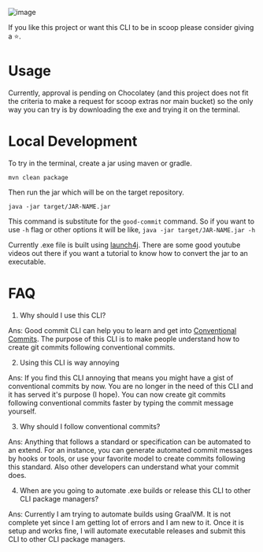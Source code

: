 ![image](https://github.com/user-attachments/assets/0799573c-25f2-4396-9d3d-68904fd85382)

If you like this project or want this CLI to be in scoop please consider giving a ⭐.

# Usage

Currently, approval is pending on Chocolatey (and this project does not fit the criteria to make a request for scoop extras nor main bucket) so the only way you can try is by downloading the exe and trying it on the terminal.

# Local Development

To try in the terminal, create a jar using maven or gradle.

`mvn clean package`

Then run the jar which will be on the target repository.

`java -jar target/JAR-NAME.jar`

This command is substitute for the `good-commit` command. So if you want to use `-h` flag or other options it will be like, `java -jar target/JAR-NAME.jar -h`

Currently .exe file is built using [launch4j](https://launch4j.sourceforge.net/). There are some good youtube videos out there if you want a tutorial to know how to convert the jar to an executable.

# FAQ

1. Why should I use this CLI?
  
  Ans: Good commit CLI can help you to learn and get into [Conventional Commits](https://www.conventionalcommits.org). The purpose of this CLI is to make people understand how to create git commits following conventional commits.
  
2. Using this CLI is way annoying
  
  Ans: If you find this CLI annoying that means you might have a gist of conventional commits by now. You are no longer in the need of this CLI and it has served it's purpose (I hope). You can now create git commits following conventional commits faster by typing the commit message yourself.
  
3. Why should I follow conventional commits?
  
  Ans: Anything that follows a standard or specification can be automated to an extend. For an instance, you can generate automated commit messages by hooks or tools, or use your favorite model to create commits following this standard. Also other developers can understand what your commit does.

4. When are you going to automate .exe builds or release this CLI to other CLI package managers?

  Ans: Currently I am trying to automate builds using GraalVM. It is not complete yet since I am getting lot of errors and I am new to it. Once it is setup and works fine, I will automate executable releases and submit this CLI to other CLI package managers.

